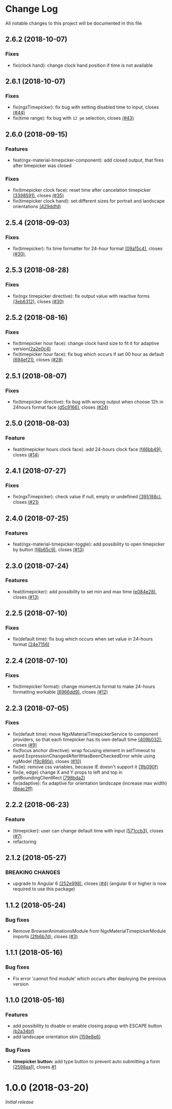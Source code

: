 # Change Log

All notable changes to this project will be documented in this file

## 2.6.2 (2018-10-07)

### Fixes

* fix(clock hand): change clock hand position if time is not available

## 2.6.1 (2018-10-07)

### Fixes

* fix(ngxTimepicker): fix bug with setting disabled time to input, closes [(#44)](https://github.com/Agranom/ngx-material-timepicker/issues/44)
* fix(time range): fix bug with `12 pm` selection, closes [(#43)](https://github.com/Agranom/ngx-material-timepicker/issues/43)

## 2.6.0 (2018-09-15)

### Features

* feat(ngx-material-timepicker-component): add closed output, that fires after timepicker was closed

### Fixes

* fix(timepicker clock face): reset time after cancelation timepicker [(3398591)](https://github.com/Agranom/ngx-material-timepicker/commit/3398591a5355aa1e30180c7b4f30ce5be9e5c5ce), closes [(#35)](https://github.com/Agranom/ngx-material-timepicker/issues/35)
* fix(timepicker clock hand): set different sizes for portrait and landscape orientations [(429ddfd)](https://github.com/Agranom/ngx-material-timepicker/commit/429ddfd06992eb4e3ea1bc2aea9caa653d48df59) 

## 2.5.4 (2018-09-03)

### Fixes

* fix(timepicker): fix time formatter for 24-hour format [(09a15c4)](https://github.com/Agranom/ngx-material-timepicker/commit/09a15c410992dc04426254c6d1d1823e4112ab4c), closes [(#30)](https://github.com/Agranom/ngx-material-timepicker/issues/30), 


## 2.5.3 (2018-08-28)

### Fixes

* fix(ngx timepicker directive): fix output value with reactive forms [(3eb6312)](https://github.com/Agranom/ngx-material-timepicker/commit/3eb63128bf1382d988789e5dcaeb2288751013a5), closes [(#30)](https://github.com/Agranom/ngx-material-timepicker/issues/30)


## 2.5.2 (2018-08-16)

### Fixes

* fix(timepicker hour face): change clock hand size to fit it for adaptive version[(2a2e0c4)](https://github.com/Agranom/ngx-material-timepicker/commit/2a2e0c4918eb4da5e2aa0fc734dab7316035acca)
* fix(timepicker hour face): fix bug which occurs if set 00 hour as default [(694ef21)](https://github.com/Agranom/ngx-material-timepicker/commit/694ef215ffa69ccfbe55e0b1dc70707feaad1a77), closes [(#28)](https://github.com/Agranom/ngx-material-timepicker/issues/28)

## 2.5.1 (2018-08-07)

### Fixes

* fix(timepicker directive): fix bug with wrong output when choose 12h in 24hours format face [(d5c9166)](https://github.com/Agranom/ngx-material-timepicker/commit/d5c916649856a915335db9e9677219e708cc9ee7), closes [(#24)](https://github.com/Agranom/ngx-material-timepicker/issues/24)


## 2.5.0 (2018-08-03)

### Feature

* feat(timepicker hours clock face): add 24-hours clock face [(f46bb49)](https://github.com/Agranom/ngx-material-timepicker/commit/f46bb49b43774db901026d8081a42216ad733a19), closes [(#14)](https://github.com/Agranom/ngx-material-timepicker/issues/14)

## 2.4.1 (2018-07-27)

### Fixes

* fix(ngxTimepicker): check value if null, empty or undefined [(395188c)](https://github.com/Agranom/ngx-material-timepicker/commit/395188ce9883cbfb173bbf51fa87586ae6c4145e), closes [(#21)](https://github.com/Agranom/ngx-material-timepicker/issues/21)


## 2.4.0 (2018-07-25)

### Features

* feat(ngx-material-timepicker-toggle): add possibility to open timepicker by button [(f4b65c9)](https://github.com/Agranom/ngx-material-timepicker/commit/f4b65c94c659dfceaad63b3560adde08a3423a2c), closes [(#13)](https://github.com/Agranom/ngx-material-timepicker/issues/16)

## 2.3.0 (2018-07-24)

### Features

* feat(timepicker): add possibility to set min and max time [(e084e28)](https://github.com/Agranom/ngx-material-timepicker/commit/e084e28f353420b9c74238a1b7e6688c61a7ee1b), closes [(#13)](https://github.com/Agranom/ngx-material-timepicker/issues/13)


## 2.2.5 (2018-07-10)

### Fixes

* fix(default time): fix bug which occurs when set value in 24-hours format [(24e7156)](https://github.com/Agranom/ngx-material-timepicker/commit/24e7156924e2ea785024936e429a3654c47d3612)

## 2.2.4 (2018-07-10)

### Fixes

* fix(timepicker format): change momentJs format to make 24-hours formatting workable [(6966dd9)](https://github.com/Agranom/ngx-material-timepicker/commit/6966dd94e119d62683d3f54855905b9e47a71c93), closes [(#12)](https://github.com/Agranom/ngx-material-timepicker/issues/12)

## 2.2.3 (2018-07-05)

### Fixes

* fix(default time): move NgxMaterialTimepickerService to component providers, so that each timepicker has its own default time [(409b032)](https://github.com/Agranom/ngx-material-timepicker/commit/409b032c52f030203578709dcf57b2a28ca2cd5d), closes [(#9)](https://github.com/Agranom/ngx-material-timepicker/issues/9)
* fix(focus anchor directive): wrap focusing element in setTimeout to avoid ExpressionChangedAfterItHasBeenCheckedError while using ngModel [(f9c86fa)](https://github.com/Agranom/ngx-material-timepicker/commit/f9c86fa2675347708598900265cd89cba72f4fdb), closes [(#10)](https://github.com/Agranom/ngx-material-timepicker/issues/10)
* fix(ie): remove css variables, because IE doesn't support it [(1fb090f)](https://github.com/Agranom/ngx-material-timepicker/commit/1fb090fbfdb01a8451e15eaf6a0cff43261a5da7)
* fix(ie, edge) change X and Y props to left and top in getBoundingClientRect [(798bda2)](https://github.com/Agranom/ngx-material-timepicker/commit/798bda26e3ee75f052be6a92d545726d5bd0c9ac)
* fix(adaptive): fix adaptive for orientation landscape (increase max width) [(6eac2ff)](https://github.com/Agranom/ngx-material-timepicker/commit/6eac2ff2552007c7736da6887f1943e48b471e68)

## 2.2.2 (2018-06-23)

### Feature

* (timepicker): user can change default time with input [(571ccb3)](https://github.com/Agranom/ngx-material-timepicker/commit/571ccb3785ee2f2cd5d8638a7fe76b949357c798), closes [(#7)](https://github.com/Agranom/ngx-material-timepicker/issues/7)
* refactoring 

## 2.1.2 (2018-05-27)

### BREAKING CHANGES

* upgrade to Angular 6 [(252e998)](https://github.com/Agranom/ngx-material-timepicker/commit/252e9987db9440c79b43b3cb1d202643926ebda1), closes [(#4)](https://github.com/Agranom/ngx-material-timepicker/issues/4) (angular 6 or higher is now required to use this package)

## 1.1.2 (2018-05-24)

### Bug fixes

* Remove BrowserAnimationsModule from NgxMaterialTimepickerModule imports [(2fb6b7d)](https://github.com/Agranom/ngx-material-timepicker/commit/2fb6b7d8475e166e4ca5c1be6bb1eb35e813d79e), closes [(#3)](https://github.com/Agranom/ngx-material-timepicker/issues/3) 

## 1.1.1 (2018-05-16)

### Bug fixes

* Fix error 'cannot find module' which occurs after deploying the previous version

## 1.1.0 (2018-05-16)

### Features

* add possibility to disable or enable closing popup with ESCAPE button [(b2a34bf)](https://github.com/Agranom/ngx-material-timepicker/commit/b2a34bfc2a2a39137f7116f9bcb0ecd2d527bdea)
* add landscape orientation skin [(159e8e6)](https://github.com/Agranom/ngx-material-timepicker/commit/159e8e683a29a0a53b31b6a452389a04707ab5e4)


### Bug Fixes

* **timepicker button:** add type button to prevent auto submitting a form [(2598aa1)](https://github.com/Agranom/ngx-material-timepicker/commit/2598aa1092034843c400c96937e89f4f735d02b1), closes [#1](https://github.com/Agranom/ngx-material-timepicker/issues/1)

# 1.0.0 (2018-03-20)

_Initial release_
